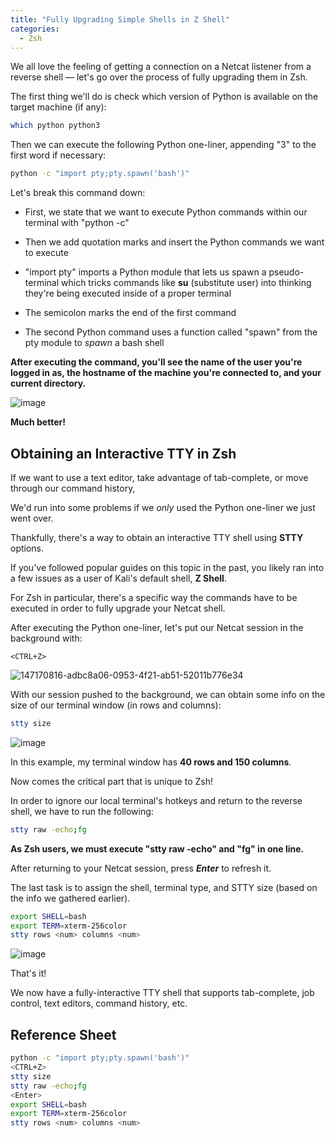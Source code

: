```yaml
---
title: "Fully Upgrading Simple Shells in Z Shell"
categories:
  - Zsh
---
```

We all love the feeling of getting a connection on a Netcat listener from a reverse shell — let's go over the process of fully upgrading them in Zsh.

The first thing we'll do is check which version of Python is available on the target machine (if any):

~~~ bash
which python python3
~~~

Then we can execute the following Python one-liner, appending "3" to the first word if necessary:

~~~ bash
python -c "import pty;pty.spawn('bash')"
~~~

Let's break this command down:

* First, we state that we want to execute Python commands within our terminal with "python -c"

* Then we add quotation marks and insert the Python commands we want to execute

* "import pty" imports a Python module that lets us spawn a pseudo-terminal which tricks commands like **su** (substitute user) into thinking they're being executed inside of a proper terminal

* The semicolon marks the end of the first command

* The second Python command uses a function called "spawn" from the pty module to *spawn* a bash shell

**After executing the command, you'll see the name of the user you're logged in as, the hostname of the machine you're connected to, and your current directory.**

![image](https://user-images.githubusercontent.com/85040841/147182741-75abaf0c-6421-406b-8bae-9f6852c2606e.png)


**Much better!**

## Obtaining an Interactive TTY in Zsh

If we want to use a text editor, take advantage of tab-complete, or move through our command history,

We'd run into some problems if we *only* used the Python one-liner we just went over.

Thankfully, there's a way to obtain an interactive TTY shell using **STTY** options.

If you've followed popular guides on this topic in the past, you likely ran into a few issues as a user of Kali's default shell, **Z Shell**.

For Zsh in particular, there's a specific way the commands have to be executed in order to fully upgrade your Netcat shell.

After executing the Python one-liner, let's put our Netcat session in the background with:

~~~
<CTRL+Z>
~~~

![147170816-adbc8a06-0953-4f21-ab51-52011b776e34](https://user-images.githubusercontent.com/85040841/153110601-7fb8fbd5-af3f-4475-8ac8-283028c529ce.png)

With our session pushed to the background, we can obtain some info on the size of our terminal window (in rows and columns):

~~~ zsh
stty size
~~~

![image](https://user-images.githubusercontent.com/85040841/147183707-ecc19772-f14d-4686-8430-dc2576a80894.png)

In this example, my terminal window has **40 rows and 150 columns**.

Now comes the critical part that is unique to Zsh!

In order to ignore our local terminal's hotkeys and return to the reverse shell, we have to run the following:

~~~ zsh
stty raw -echo;fg
~~~

**As Zsh users, we must execute "stty raw -echo" and "fg" in one line.**

After returning to your Netcat session, press  ***Enter***  to refresh it.

The last task is to assign the shell, terminal type, and STTY size (based on the info we gathered earlier).

~~~ bash
export SHELL=bash
export TERM=xterm-256color
stty rows <num> columns <num>
~~~

![image](https://user-images.githubusercontent.com/85040841/153110416-893fa684-d954-4ec5-ad92-e713a5b46bb2.png)

That's it!

We now have a fully-interactive TTY shell that supports tab-complete, job control, text editors, command history, etc.

## Reference Sheet

~~~ zsh
python -c "import pty;pty.spawn('bash')"
<CTRL+Z>
stty size
stty raw -echo;fg
<Enter>
export SHELL=bash
export TERM=xterm-256color
stty rows <num> columns <num>
~~~
